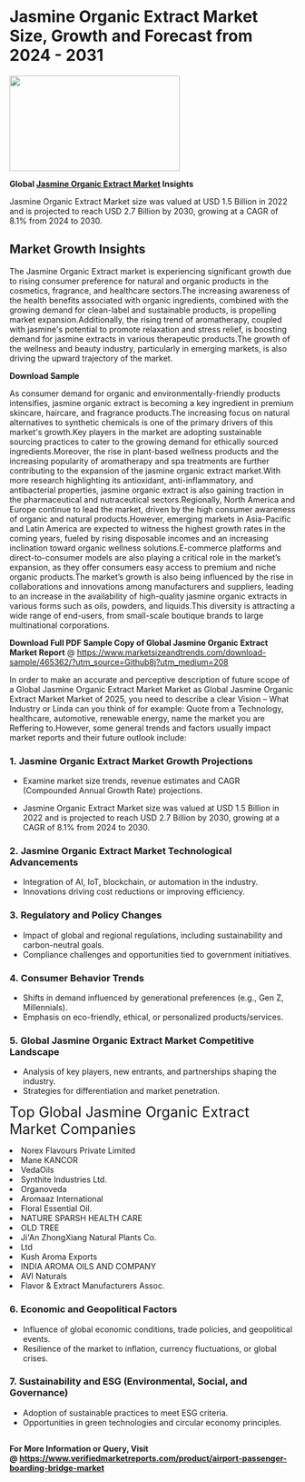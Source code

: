 <H1>Jasmine Organic Extract Market Size, Growth and Forecast from 2024 - 2031</H1><img class="aligncenter size-medium wp-image-584254" src="https://thirdeyenews.in/wp-content/uploads/2024/09/Global-Market-Research-300x168.jpeg" alt="" width="300" height="168" /><p><strong>Global&nbsp;<a href="https://www.marketsizeandtrends.com/download-sample/465362/?utm_source=Github8j?utm_medium=208">Jasmine Organic Extract Market</a> Insights</strong></p><p>Jasmine Organic Extract Market size was valued at USD 1.5 Billion in 2022 and is projected to reach USD 2.7 Billion by 2030, growing at a CAGR of 8.1% from 2024 to 2030.</p><p><h2>Market Growth Insights</h2> <p>The Jasmine Organic Extract market is experiencing significant growth due to rising consumer preference for natural and organic products in the cosmetics, fragrance, and healthcare sectors.The increasing awareness of the health benefits associated with organic ingredients, combined with the growing demand for clean-label and sustainable products, is propelling market expansion.Additionally, the rising trend of aromatherapy, coupled with jasmine's potential to promote relaxation and stress relief, is boosting demand for jasmine extracts in various therapeutic products.The growth of the wellness and beauty industry, particularly in emerging markets, is also driving the upward trajectory of the market.</p> <p><strong>Download Sample</strong></p> <p>As consumer demand for organic and environmentally-friendly products intensifies, jasmine organic extract is becoming a key ingredient in premium skincare, haircare, and fragrance products.The increasing focus on natural alternatives to synthetic chemicals is one of the primary drivers of this market's growth.Key players in the market are adopting sustainable sourcing practices to cater to the growing demand for ethically sourced ingredients.Moreover, the rise in plant-based wellness products and the increasing popularity of aromatherapy and spa treatments are further contributing to the expansion of the jasmine organic extract market.With more research highlighting its antioxidant, anti-inflammatory, and antibacterial properties, jasmine organic extract is also gaining traction in the pharmaceutical and nutraceutical sectors.Regionally, North America and Europe continue to lead the market, driven by the high consumer awareness of organic and natural products.However, emerging markets in Asia-Pacific and Latin America are expected to witness the highest growth rates in the coming years, fueled by rising disposable incomes and an increasing inclination toward organic wellness solutions.E-commerce platforms and direct-to-consumer models are also playing a critical role in the market’s expansion, as they offer consumers easy access to premium and niche organic products.The market’s growth is also being influenced by the rise in collaborations and innovations among manufacturers and suppliers, leading to an increase in the availability of high-quality jasmine organic extracts in various forms such as oils, powders, and liquids.This diversity is attracting a wide range of end-users, from small-scale boutique brands to large multinational corporations.<p><span class=""><strong>Download Full PDF Sample Copy of Global Jasmine Organic Extract Market Report</strong> @ <a href="https://www.marketsizeandtrends.com/download-sample/465362/?utm_source=Github8j?utm_medium=208" target="_blank">https://www.marketsizeandtrends.com/download-sample/465362/?utm_source=Github8j?utm_medium=208</a></span></p><p>In order to make an accurate and perceptive description of future scope of a Global&nbsp;Jasmine Organic Extract Market Market as Global&nbsp;Jasmine Organic Extract Market Market of 2025, you need to describe a clear Vision &ndash; What Industry or Linda can you think of for example: Quote from a Technology, healthcare, automotive, renewable energy, name the market you are Reffering to.However, some general trends and factors usually impact market reports and their future outlook include:</p><h3>1.&nbsp;<strong>Jasmine Organic Extract Market Growth Projections</strong></h3><ul><li>Examine market size trends, revenue estimates and CAGR (Compounded Annual Growth Rate) projections.</li><li><p>Jasmine Organic Extract Market size was valued at USD 1.5 Billion in 2022 and is projected to reach USD 2.7 Billion by 2030, growing at a CAGR of 8.1% from 2024 to 2030.</p></li></ul><h3>2.&nbsp;<strong>Jasmine Organic Extract Market Technological Advancements</strong></h3><ul><li>Integration of AI, IoT, blockchain, or automation in the industry.</li><li>Innovations driving cost reductions or improving efficiency.</li></ul><h3>3.&nbsp;<strong>Regulatory and Policy Changes</strong></h3><ul><li>Impact of global and regional regulations, including sustainability and carbon-neutral goals.</li><li>Compliance challenges and opportunities tied to government initiatives.</li></ul><h3>4.&nbsp;<strong>Consumer Behavior Trends</strong></h3><ul><li>Shifts in demand influenced by generational preferences (e.g., Gen Z, Millennials).</li><li>Emphasis on eco-friendly, ethical, or personalized products/services.</li></ul><h3>5.&nbsp;<strong>Global Jasmine Organic Extract Market Competitive Landscape</strong></h3><ul><li>Analysis of key players, new entrants, and partnerships shaping the industry.</li><li>Strategies for differentiation and market penetration.</li></ul><p data-pm-slice="1 1 []"><span style="color: inherit; font-family: inherit; font-size: 25px;">Top Global Jasmine Organic Extract Market Companies</span></p><div class="" data-test-id=""><p><li>Norex Flavours Private Limited</li><li> Mane KANCOR</li><li> VedaOils</li><li> Synthite Industries Ltd.</li><li> Organoveda</li><li> Aromaaz International</li><li> Floral Essential Oil.</li><li> NATURE SPARSH HEALTH CARE</li><li> OLD TREE</li><li> Ji'An ZhongXiang Natural Plants Co.</li><li>Ltd</li><li> Kush Aroma Exports</li><li> INDIA AROMA OILS AND COMPANY</li><li> AVI Naturals</li><li> Flavor & Extract Manufacturers Assoc.</li></p></div><h3>6.&nbsp;<strong>Economic and Geopolitical Factors</strong></h3><ul><li>Influence of global economic conditions, trade policies, and geopolitical events.</li><li>Resilience of the market to inflation, currency fluctuations, or global crises.</li></ul><h3>7.&nbsp;<strong>Sustainability and ESG (Environmental, Social, and Governance)</strong></h3><ul><li>Adoption of sustainable practices to meet ESG criteria.</li><li>Opportunities in green technologies and circular economy principles.</li></ul><h2><strong style="font-size: 14px;">For More Information or Query, Visit @&nbsp;</strong><a style="background-color: #ffffff; font-size: 14px;" href="https://www.marketsizeandtrends.com/report/jasmine-organic-extract-market/" target="_blank">https://www.verifiedmarketreports.com/product/airport-passenger-boarding-bridge-market</a></h2>